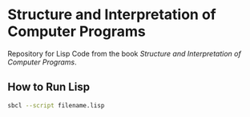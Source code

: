 # Structure and Interpretation of Computer Programs

Repository for Lisp Code from the book *Structure and Interpretation of Computer Programs*.

## How to Run Lisp

``` bash
sbcl --script filename.lisp
```
